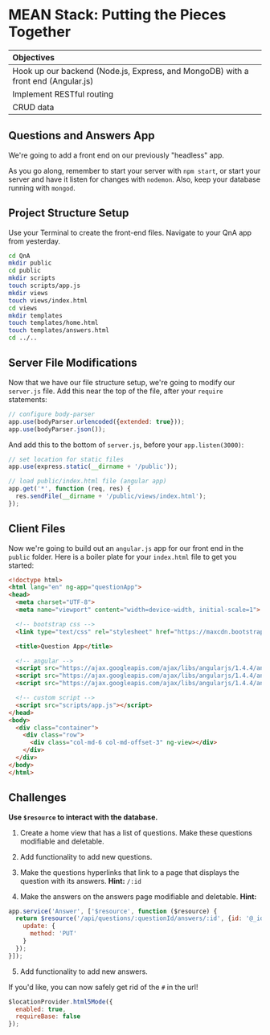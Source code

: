 # MEAN Stack: Putting the Pieces Together

| Objectives |
| :--- |
| Hook up our backend (Node.js, Express, and MongoDB) with a front end (Angular.js) |
| Implement RESTful routing |
| CRUD data |

## Questions and Answers App

We're going to add a front end on our previously "headless" app.

As you go along, remember to start your server with `npm start`, or start your server and have it listen for changes with `nodemon`. Also, keep your database running with `mongod`.

## Project Structure Setup

Use your Terminal to create the front-end files. Navigate to your QnA app from yesterday.

```bash
cd QnA
mkdir public
cd public
mkdir scripts
touch scripts/app.js
mkdir views
touch views/index.html
cd views
mkdir templates
touch templates/home.html
touch templates/answers.html
cd ../..
```

## Server File Modifications
Now that we have our file structure setup, we're going to modify our `server.js` file. Add this near the top of the file, after your `require` statements:

```js
// configure body-parser
app.use(bodyParser.urlencoded({extended: true}));
app.use(bodyParser.json());
```

And add this to the bottom of `server.js`, before your `app.listen(3000)`:

```js
// set location for static files
app.use(express.static(__dirname + '/public'));

// load public/index.html file (angular app)
app.get('*', function (req, res) {
  res.sendFile(__dirname + '/public/views/index.html');
});
```
## Client Files

Now we're going to build out an `angular.js` app for our front end in the `public` folder. Here is a boiler plate for your `index.html` file to get you started:

```html
<!doctype html>
<html lang="en" ng-app="questionApp">
<head>
  <meta charset="UTF-8">
  <meta name="viewport" content="width=device-width, initial-scale=1">

  <!-- bootstrap css -->
  <link type="text/css" rel="stylesheet" href="https://maxcdn.bootstrapcdn.com/bootstrap/3.3.5/css/bootstrap.min.css">

  <title>Question App</title>

  <!-- angular -->
  <script src="https://ajax.googleapis.com/ajax/libs/angularjs/1.4.4/angular.min.js"></script>
  <script src="https://ajax.googleapis.com/ajax/libs/angularjs/1.4.4/angular-route.min.js"></script>
  <script src="https://ajax.googleapis.com/ajax/libs/angularjs/1.4.4/angular-resource.min.js"></script>

  <!-- custom script -->
  <script src="scripts/app.js"></script>
</head>
<body>
  <div class="container">
    <div class="row">
      <div class="col-md-6 col-md-offset-3" ng-view></div>
    </div>
  </div>
</body>
</html>
```

## Challenges

**Use `$resource` to interact with the database.**

1. Create a home view that has a list of questions. Make these questions modifiable and deletable.

2. Add functionality to add new questions.

3. Make the questions hyperlinks that link to a page that displays the question with its answers. **Hint:** `/:id`

4. Make the answers on the answers page modifiable and deletable. **Hint:**

  ```js
  app.service('Answer', ['$resource', function ($resource) {
    return $resource('/api/questions/:questionId/answers/:id', {id: '@_id'}, {
      update: {
        method: 'PUT'
      }
    });
  }]);
  ```

5. Add functionality to add new answers.

If you'd like, you can now safely get rid of the `#` in the url!

```js
$locationProvider.html5Mode({
  enabled: true,
  requireBase: false
});
```
